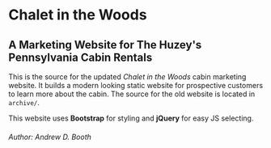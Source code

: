 # Chalet in the Woods
## A Marketing Website for The Huzey's Pennsylvania Cabin Rentals

This is the source for the updated *Chalet in the Woods* cabin marketing website. It builds a modern looking static website for prospective customers to learn more about the cabin. The source for the old website is located in `archive/`.

This website uses **Bootstrap** for styling and **jQuery** for easy JS selecting.

###### Author: Andrew D. Booth
